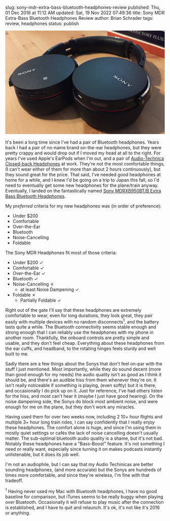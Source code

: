 slug: sony-mdr-extra-bass-bluetooth-headphones-review
published: Thu, 01 Dec 2016 at 11:12 AM
updated: Sat, 19 Nov 2022 07:49:36 
title: Sony MDR Extra-Bass Bluetooth Headphones Review
author: Brian Schrader
tags: review, headphones
status: publish

<img class="image-center" src="../../images/blog/mdr-bt-headphones.jpg">

It's been a long time since I've had a pair of Bluetooth headphones. Years back I had a pair of no-name brand on-the-ear headphones, but they were pretty crappy and would drop out if I moved my head at all to the right. For years I've used Apple's EarPods when I'm out, and a pair of [Audio-Technica Closed-back Headphones][at] at work. They're not the most comfortable things, (I can't wear either of them for more than about 2 hours continuously), but they sound great for the price. That said, I've needed good headphones at home for a while, and I knew I'd be going on a trip to Japan this fall, so I'd need to eventually get some new headphones for the plane/train anyway. Eventually, I landed on the fantastically named [Sony MDRXB950BT/B Extra Bass Bluetooth Headphones][amazon].

My *preferred* criteria for my new headphones was (in order of preference):

- Under $200
- Comfortable
- Over-the-Ear
- Bluetooth
- Noise-Cancelling
- Foldable

The Sony MDR Headphones fit most of those criteria:

- Under $200 &#10003;
- Comfortable &#10003;
- Over-the-Ear &#10003;
- Bluetooth &#10003;
- Noise-Cancelling &#x2717;
    - at least Noise Dampening &#10003;
- Foldable &#x2717;
    - Partially Foldable &#10003;


Right out of the gate I'll say that these headphones are extremely comfortable to wear, even for long durations, they look great, they pair easily with multiple devices with no random disconnects<sup>1</sup>, and the battery lasts quite a while. The Bluetooth connectivity seems stable enough and strong enough that I can reliably use the headphones with my phone in another room. Thankfully, the onboard controls are pretty simple and usable, and they don't feel cheap. Everything about these headphones from the ear cuffs, and headband, to the rotating hinges feels sturdy and well built to me.

Sadly there are a few things about the Sonys that don't feel on-par with the stuff I just mentioned. Most importantly, while they do sound decent (more than good enough for my needs) the audio quality isn't as good as I think it should be, and there's an audible hiss from them whenever they're on. It isn't really noticeable if something is playing, (even softly) but it is there, and occasionally I do pick up on it. Just for reference, I've had others listen for the hiss, and most can't hear it (maybe I just have good hearing). On the noise dampening side, the Sonys do block most ambient noise, and were enough for me on the plane, but they don't work any miracles.

Having used them for over two weeks now, including 2 10+ hour flights and multiple 3+ hour long train rides, I can say confidently that I really enjoy these headphones. The comfort alone is huge, and since I'm using them in mostly quiet settings or cafés the lack of noise cancelling doesn't usually matter. The sub-optimal bluetooth audio quality is a shame, but it's not bad. Notably these headphones have a "Bass-Boost" feature. It's not something I need or really want, especially since turning it on makes podcasts instantly unlistenable, but it does its job well.

I'm not an audiophile, but I can say that my Audio Techinicas are better sounding headphones, (and more accurate) but the Sonys are hundreds of times more comfortable, and since they're wireless, I'm fine with that tradeoff.

[old-headphones]: dasda
[at]: https://www.amazon.com/gp/product/B00007E7C8/ref=oh_aui_detailpage_o05_s00?ie=UTF8&psc=1
[amazon]: https://www.amazon.com/gp/product/B00MCHE38O/ref=as_li_tl?ie=UTF8&tag=sonicrocketma-20&camp=1789&creative=9325&linkCode=as2&creativeASIN=B00MCHE38O&linkId=7fea20adb66b275c9ae47aab73f98901

<div class="footnote">
<sup>1</sup> Having never used my Mac with Bluetooth headphones, I have no good baseline for comparison, but iTunes seems to be really buggy when playing over Bluetooth. Occasionally it will refuse to play music after the connection is established, and I have to quit and relaunch. It's ok, it's not like it's 2016 or anything.
</div>




